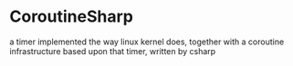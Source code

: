 # CoroutineSharp
a timer implemented the way linux kernel does, together with a coroutine infrastructure based upon that timer, written by csharp
